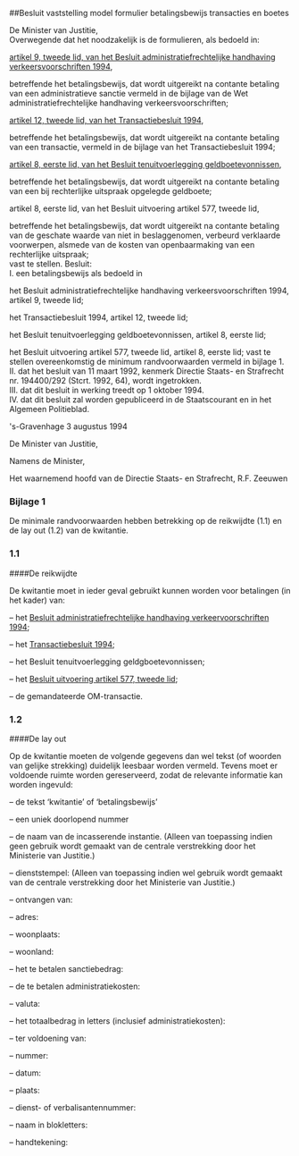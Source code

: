 <meta http-equiv='Content-Type' content='text/html; charset=utf-8' />

##Besluit vaststelling model formulier betalingsbewijs transacties en boetes

De Minister van Justitie,  
Overwegende dat het noodzakelijk is de formulieren, als bedoeld in:

[artikel 9, tweede lid, van het Besluit administratiefrechtelijke handhaving verkeersvoorschriften 1994](../../../../../../../../../../AMvB/besluit/administratiefrechtelijke/handhaving/verkeersvoorschriften/1994/BWBR0006847/README.md), 

betreffende het betalingsbewijs, dat wordt uitgereikt na contante betaling van een administratieve sanctie vermeld in de bijlage van de Wet administratiefrechtelijke handhaving verkeersvoorschriften;    

[artikel 12, tweede lid, van het Transactiebesluit 1994](../../../../../../../../../../AMvB/transactiebesluit/1994/BWBR0006664/README.md), 

betreffende het betalingsbewijs, dat wordt uitgereikt na contante betaling van een transactie, vermeld in de bijlage van het Transactiebesluit 1994;    

[artikel 8, eerste lid, van het Besluit tenuitvoerlegging geldboetevonnissen](../../../../../../../../../../AMvB/besluit/tenuitvoerlegging/geldboeten/BWBR0006717/README.md), 

betreffende het betalingsbewijs, dat wordt uitgereikt na contante betaling van een bij rechterlijke uitspraak opgelegde geldboete;    

artikel 8, eerste lid, van het Besluit uitvoering artikel 577, tweede lid, 

betreffende het betalingsbewijs, dat wordt uitgereikt na contante betaling van de geschate waarde van niet in beslaggenomen, verbeurd verklaarde voorwerpen, alsmede van de kosten van openbaarmaking van een rechterlijke uitspraak;     
vast te stellen.
Besluit:      
I.  een betalingsbewijs als bedoeld in  

het Besluit administratiefrechtelijke handhaving verkeersvoorschriften 1994, artikel 9, tweede lid;  

het Transactiebesluit 1994, artikel 12, tweede lid;  

het Besluit tenuitvoerlegging geldboetevonnissen, artikel 8, eerste lid;  

het Besluit uitvoering artikel 577, tweede lid, artikel 8, eerste lid;  vast te stellen overeenkomstig de minimum randvoorwaarden vermeld in bijlage 1.     
II.  dat het besluit van 11 maart 1992, kenmerk Directie Staats- en Strafrecht nr. 194400/292 (Stcrt. 1992, 64), wordt ingetrokken.   
III.  dat dit besluit in werking treedt op 1 oktober 1994.   
IV.  dat dit besluit zal worden gepubliceerd in de Staatscourant en in het Algemeen Politieblad.      

's-Gravenhage 
3 augustus 1994    

De 
Minister van Justitie, 

Namens de Minister, 

Het 
waarnemend hoofd van de Directie Staats- en Strafrecht, 
R.F. Zeeuwen     

### Bijlage  1  

De minimale randvoorwaarden hebben betrekking op de reikwijdte (1.1) en de lay out (1.2) van de kwitantie. 

### 1.1  

####De reikwijdte

De kwitantie moet in ieder geval gebruikt kunnen worden voor betalingen (in het kader) van: 

– het [Besluit administratiefrechtelijke handhaving verkeervoorschriften 1994](../../../../../../../../../../AMvB/besluit/administratiefrechtelijke/handhaving/verkeersvoorschriften/1994/BWBR0006847/README.md);  

– het [Transactiebesluit 1994](../../../../../../../../../../AMvB/transactiebesluit/1994/BWBR0006664/README.md);  

– het Besluit tenuitvoerlegging geldgboetevonnissen;  

– het [Besluit uitvoering artikel 577, tweede lid](../../../../../../../../../../AMvB/besluit/uitvoering/artikel/577/tweede/lid/(wetboek/van/strafvordering)/BWBR0006714/README.md);  

– de gemandateerde OM-transactie.   

### 1.2  

####De lay out

Op de kwitantie moeten de volgende gegevens dan wel tekst (of woorden van gelijke strekking) duidelijk leesbaar worden vermeld. Tevens moet er voldoende ruimte worden gereserveerd, zodat de relevante informatie kan worden ingevuld: 

– de tekst ‘kwitantie’ of ‘betalingsbewijs’  

– een uniek doorlopend nummer  

– de naam van de incasserende instantie. (Alleen van toepassing indien geen gebruik wordt gemaakt van de centrale verstrekking door het Ministerie van Justitie.)  

– dienststempel: (Alleen van toepassing indien wel gebruik wordt gemaakt van de centrale verstrekking door het Ministerie van Justitie.)  

– ontvangen van:  

– adres:  

– woonplaats:  

– woonland:  

– het te betalen sanctiebedrag:  

– de te betalen administratiekosten:  

– valuta:  

– het totaalbedrag in letters (inclusief administratiekosten):  

– ter voldoening van:  

– nummer:  

– datum:  

– plaats:  

– dienst- of verbalisantennummer:  

– naam in blokletters:  

– handtekening:   

